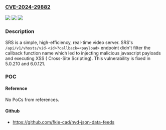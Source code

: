 ### [CVE-2024-29882](https://cve.mitre.org/cgi-bin/cvename.cgi?name=CVE-2024-29882)
![](https://img.shields.io/static/v1?label=Product&message=srs&color=blue)
![](https://img.shields.io/static/v1?label=Version&message=%3D%20%3C%205.0.210%20&color=brighgreen)
![](https://img.shields.io/static/v1?label=Vulnerability&message=CWE-79%3A%20Improper%20Neutralization%20of%20Input%20During%20Web%20Page%20Generation%20('Cross-site%20Scripting')&color=brighgreen)

### Description

SRS is a simple, high-efficiency, real-time video server. SRS's `/api/v1/vhosts/vid-<id>?callback=<payload>` endpoint didn't filter the callback function name which led to injecting malicious javascript payloads and executing XSS ( Cross-Site Scripting). This vulnerability is fixed in 5.0.210 and 6.0.121.

### POC

#### Reference
No PoCs from references.

#### Github
- https://github.com/fkie-cad/nvd-json-data-feeds

